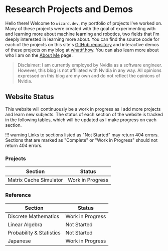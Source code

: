 # Research Projects and Demos
Hello there! Welcome to `wizard.dev`, my portfolio of projects I've worked on.
Many of these projects were created with the goal of experimenting with and
learning more about machine learning and robotics, two fields that I'm deeply
interested in learning more about. You can find the source code for each of the
projects on this site's [GitHub repository](https://www.github.com/zkWildfire/wizard.dev)
and interactive demos of these projects on my blog at [whattf.how](https://www.whattf.how).
You can also learn more about who I am on the [About Me](./about-me.md) page.

> Disclaimer: I am currently employed by Nvidia as a software engineer.
> However, this blog is not affiliated with Nvidia in any way. All opinions
> expressed on this blog are my own and do not reflect the opinions of Nvidia.

## Website Status
This website will continuously be a work in progress as I add more projects and
learn new subjects. The status of each section of the website is tracked in
the following tables, which will be updated as I make progress on each section.

!!! warning
    Links to sections listed as "Not Started" may return 404 errors. Sections
    that are marked as "Complete" or "Work in Progress" should not return 404
    errors.

### Projects
| Section | Status |
| ------- | ------ |
| Matrix Cache Simulator | Work in Progress |

### Reference
| Section | Status |
| ------- | ------ |
| Discrete Mathematics | Work in Progress |
| Linear Algebra | Not Started |
| Probability & Statistics | Not Started |
| Japanese | Work in Progress |
